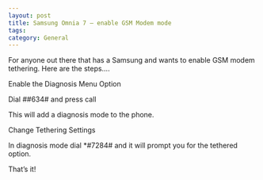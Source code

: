 ```yaml
---
layout: post
title: Samsung Omnia 7 – enable GSM Modem mode
tags: 
category: General
---
```

For anyone out there that has a Samsung and wants to enable GSM modem tethering. Here are the steps….

Enable the Diagnosis Menu Option

Dial ##634# and press call

This will add a diagnosis mode to the phone.

Change Tethering Settings

In diagnosis mode dial *#7284# and it will prompt you for the tethered option.

That’s it!